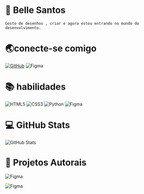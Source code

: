 # 📘 Belle Santos
    Gosto de desenhos , criar e agora estou entrando no mundo do desenvolvimento.

# 🌏conecte-se comigo 
[![GitHub](https://img.shields.io/badge/GitHub-white?style=for-the-badge&logo=github&logoColor=blue)](https://github.com/aquario5)
![Figma](https://img.shields.io/badge/Figma-black?style=for-the-badge&logo=figma&logoColor=blue)
# 📚 habilidades

![HTML5](https://img.shields.io/badge/HTML5-white?style=for-the-badge&logo=html5&logoColor=blue)
![CSS3](https://img.shields.io/badge/CSS3-black?style=for-the-badge&logo=css3&logoColor=blue)
![Python](https://img.shields.io/badge/python-white?style=for-the-badge&logo=python&logoColor=blue)
![Figma](https://img.shields.io/badge/Figma-black?style=for-the-badge&logo=figma&logoColor=blue)

# 💻 GitHub Stats
![GitHub Stats](https://github-readme-stats.vercel.app/api?username=aquario5&theme=transparent&bg_color=black&border_color=blue&show_icons=true&icon_color=blue&title_color=blue&text_color=blue)

# 💎 Projetos Autorais  
![Figma](https://img.shields.io/badge/Figma-white?style=for-the-badge&logo=figma&logoColor=blue)


![Figma](https://img.shields.io/badge/DEVELOPMENT--WEB-black?style=for-the-badge&logo=&logoColor=blue)
